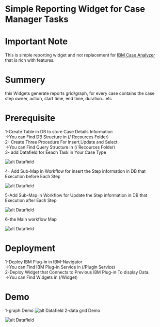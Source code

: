 # Simple Reporting Widget for Case Manager Tasks

# Important Note

This is simple reporting widget and not replacement for [IBM Case Analyzer](https://www.ibm.com/support/knowledgecenter/en/SSNW2F_5.2.1/com.ibm.p8.ce.admin.tasks.doc/bpfad043.htm) that is rich with features.

# Summery
this Widgets generate reports grid/graph, for every case contains the case step owner, action, start time, end time, duration...etc   

# Prerequisite

1-Create Table in DB to store Case Details Information   
 ->You can Find DB Structure in (/ Recources Folder)  
2- Create Three Procedure For Insert,Update and Select   
 ->You can Find Query Structure in (/ Recources Folder)  
3- add Datafield for Eeach Task in Your Case Type  

![alt Datafield](https://github.com/tabayonit/case-manager-reports/blob/master/images/dataField.PNG)

4- Add  Sub-Map in Workflow  for insert the Step information in DB that Execution before Each Step  

![alt Datafield](https://github.com/tabayonit/case-manager-reports/blob/master/images/insert%20sub%20map.PNG)

5-Add  Sub-Map in Workflow  for Update the Step information in DB that Execution after Each Step  

![alt Datafield](https://github.com/tabayonit/case-manager-reports/blob/master/images/Update%20Sub%20Map%20PNG.PNG)

6-the Main workflow Map  

![alt Datafield](https://github.com/tabayonit/case-manager-reports/blob/master/images/Main%20Workflow.PNG)

# Deployment
1-Deploy IBM Plug-in in IBM-Navigator   
->You can Find  IBM Plug-in Service in (/Plugin Service)  
2-Deploy Widget that Connects to Previous IBM Plug-in To display Data.  
->You can Find Widgets  in (/Widget)  
# Demo
1-graph Demo
![alt Datafield](https://github.com/tabayonit/case-manager-reports/blob/master/images/graph.PNG)
2-data grid Demo

![alt Datafield](https://github.com/tabayonit/case-manager-reports/blob/master/images/widget%20that%20display%20data%20grid.PNG)
